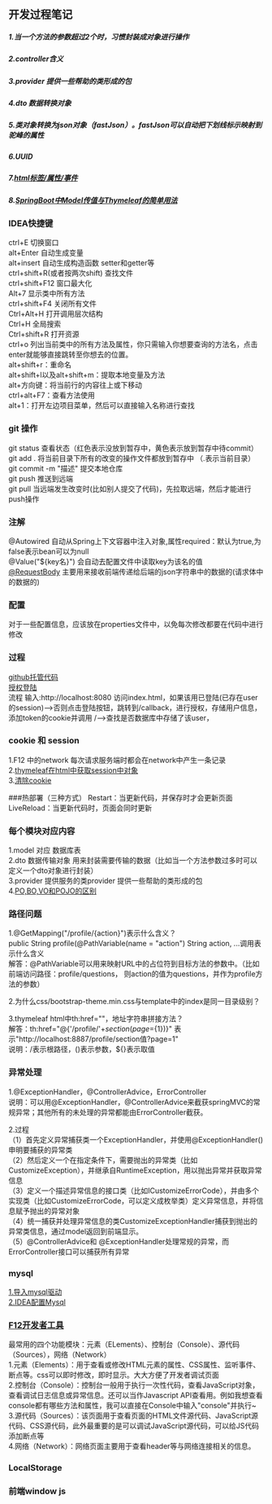 ## 开发过程笔记

##### 1.当一个方法的参数超过2个时，习惯封装成对象进行操作
##### 2.controller含义
##### 3.provider  提供一些帮助的类形成的包
##### 4.dto  数据转换对象
##### 5.类对象转换为json对象（fastJson）。fastJson可以自动把下划线标示映射到驼峰的属性
##### 6.UUID
##### 7.[html标签/属性/事件](https://www.w3school.com.cn/tags/tag_form.asp)  
##### 8.[SpringBoot中Model传值与Thymeleaf的简单用法](https://blog.csdn.net/weixin_43055096/article/details/87704493)

### IDEA快捷键
ctrl+E  切换窗口  
alt+Enter  自动生成变量  
alt+insert  自动生成构造函数 setter和getter等  
ctrl+shift+R(或者按两次shift)   查找文件  
ctrl+shift+F12   窗口最大化  
Alt+7 显示类中所有方法  
ctrl+shift+F4  关闭所有文件  
Ctrl+Alt+H 打开调用层次结构  
Ctrl+H 全局搜索  
Ctrl+shift+R  打开资源  
ctrl+o 列出当前类中的所有方法及属性，你只需输入你想要查询的方法名，点击enter就能够直接跳转至你想去的位置。  
alt+shift+r：重命名  
alt+shift+l以及alt+shift+m：提取本地变量及方法  
alt+方向键：将当前行的内容往上或下移动  
ctrl+alt+F7：查看方法使用  
alt+1：打开左边项目菜单，然后可以直接输入名称进行查找  
### git 操作
git status  查看状态（红色表示没放到暂存中，黄色表示放到暂存中待commit）  
git add .   将当前目录下所有的改变的操作文件都放到暂存中 （.表示当前目录）  
git commit -m "描述"   提交本地仓库  
git push    推送到远端  
git pull    当远端发生改变时(比如别人提交了代码)，先拉取远端，然后才能进行push操作  

### 注解
@Autowired 自动从Spring上下文容器中注入对象,属性required：默认为true,为false表示bean可以为null  
@Value("${key名}") 会自动去配置文件中读取key为该名的值  
[@RequestBody](https://blog.csdn.net/justry_deng/article/details/80972817) 主要用来接收前端传递给后端的json字符串中的数据的(请求体中的数据的)  

### 配置
对于一些配置信息，应该放在properties文件中，以免每次修改都要在代码中进行修改

### 过程
[github托管代码](https://github.com/chenyidao/test)  
[授权登陆](https://developer.github.com/apps/building-oauth-apps/authorizing-oauth-apps/)  
流程  输入:http://localhost:8080  访问index.html，如果该用已登陆(已存在user的session)—>否则点击登陆按钮，跳转到/callback，进行授权，存储用户信息，添加token的cookie并调用 /—>查找是否数据库中存储了该user，  

### cookie 和 session
1.F12 中的network   每次请求服务端时都会在network中产生一条记录  
2.[thymeleaf在html中获取session中对象](https://blog.csdn.net/hry2015/article/details/73253080)  
3.[清除cookie](https://blog.csdn.net/w4bobo/article/details/8278820)  

###热部署（三种方式）
Restart：当更新代码，并保存时才会更新页面  
LiveReload：当更新代码时，页面会同时更新  

### 每个模块对应内容
1.model 对应 数据库表  
2.dto 数据传输对象 用来封装需要传输的数据（比如当一个方法参数过多时可以定义一个dto对象进行封装）  
3.provider 提供服务的类provider  提供一些帮助的类形成的包  
4.[PO,BO,VO和POJO的区别](https://blog.csdn.net/u011870547/article/details/81077153)  
### 路径问题
1.@GetMapping("/profile/{action}")表示什么含义？  
public String profile(@PathVariable(name = "action") String action, ...调用表示什么含义  
解答：@PathVariable可以用来映射URL中的占位符到目标方法的参数中。（比如前端访问路径：profile/questions，
则action的值为questions，并作为profile方法的参数）  

2.为什么css/bootstrap-theme.min.css与template中的index是同一目录级别？  

3.thymeleaf html中th:href=""，地址字符串拼接方法？  
解答：th:href="@{'/profile/'+${section}(page=${1})}" 表示"http://localhost:8887/profile/section值?page=1"  
说明：/表示根路径，()表示参数，${}表示取值  

### 异常处理
1.@ExceptionHandler，@ControllerAdvice，ErrorController  
说明：可以用@ExceptionHandler，@ControllerAdvice来截获springMVC的常规异常；其他所有的未处理的异常都能由ErrorController截获。  

2.过程  
（1）首先定义异常捕获类一个ExceptionHandler，并使用@ExceptionHandler()申明要捕获的异常类  
（2）然后定义一个在指定条件下，需要抛出的异常类（比如CustomizeException），并继承自RuntimeException，用以抛出异常并获取异常信息  
（3）定义一个描述异常信息的接口类（比如ICustomizeErrorCode），并由多个实现类（比如CustomizeErrorCode，可以定义成枚举类）定义异常信息，并将信息赋予抛出的异常对象  
（4）统一捕获并处理异常信息的类CustomizeExceptionHandler捕获到抛出的异常类信息，通过model返回到前端显示。  
（5）@ControllerAdvice和 @ExceptionHandler处理常规的异常，而ErrorController接口可以捕获所有异常  


### mysql
[1.导入mysql驱动](https://jingyan.baidu.com/article/6f2f55a1fae774f5b93e6cd6.html)  
[2.IDEA配置Mysql](https://blog.csdn.net/qq_42322548/article/details/89604244)  

### [F12开发者工具](https://www.cnblogs.com/yaoyaojing/p/9530728.html)
最常用的四个功能模块：元素（ELements）、控制台（Console）、源代码（Sources），网络（Network）  
1.元素（Elements）：用于查看或修改HTML元素的属性、CSS属性、监听事件、断点等。css可以即时修改，即时显示。大大方便了开发者调试页面  
2.控制台（Console）：控制台一般用于执行一次性代码，查看JavaScript对象，查看调试日志信息或异常信息。还可以当作Javascript API查看用。例如我想查看console都有哪些方法和属性，我可以直接在Console中输入"console"并执行~  
3.源代码（Sources）：该页面用于查看页面的HTML文件源代码、JavaScript源代码、CSS源代码，此外最重要的是可以调试JavaScript源代码，可以给JS代码添加断点等  
4.网络（Network）：网络页面主要用于查看header等与网络连接相关的信息。  

### LocalStorage

### 前端window js